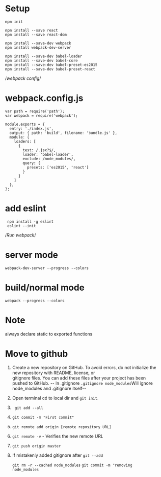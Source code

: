 # Setup
```
npm init

npm install --save react
npm install --save react-dom

npm install --save-dev webpack
npm install webpack-dev-server

npm install --save-dev babel-loader 
npm install --save-dev babel-core
npm install --save-dev babel-preset-es2015
npm install --save-dev babel-preset-react
```
/*webpack config*/
# webpack.config.js
```
var path = require('path');
var webpack = require('webpack');

module.exports = {
  entry: './index.js',
  output: { path: 'build', filename: 'bundle.js' },
  module: {
    loaders: [
      {
        test: /.jsx?$/,
        loader: 'babel-loader',
        exclude: /node_modules/,
        query: {
          presets: ['es2015', 'react']
        }
      }
    ]
  },
};
```

# add eslint
```
 npm install -g eslint
 eslint --init
```

/*Run webpack*/
# server mode
```
webpack-dev-server --progress --colors
```
# build/normal mode
```
webpack --progress --colors
```
# Note
always declare static to exported functions


# Move to github
1. Create a new repository on GitHub. To avoid errors, do not initialize the new repository with README, license, or    
   gitignore files. You can add these files after your project has been pushed to GitHub.
   --  In .gitignore
         ``` .gitignore
             node_modules
        ```Will ignore node_modules and .gitignore itself--
 
2. Open terminal cd to local dir and ``` git init ```.

3. ``` git add --all``` 

4. ``` git commit -m "First commit" ```

5. ``` git remote add origin [remote repository URL] ```

6. ``` git remote -v ``` - Verifies the new remote URL

7. ``` git push origin master  ```

8. If mistakenly added gitignore after ```git --add```
  
    ``` git rm -r --cached node_modules ``` 
   ``` git commit -m "removing node_modules ```



